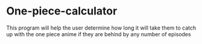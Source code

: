 # One-piece-calculator
This program will help the user determine how long it will take them to catch up with the one piece anime if they are behind by any number of episodes

